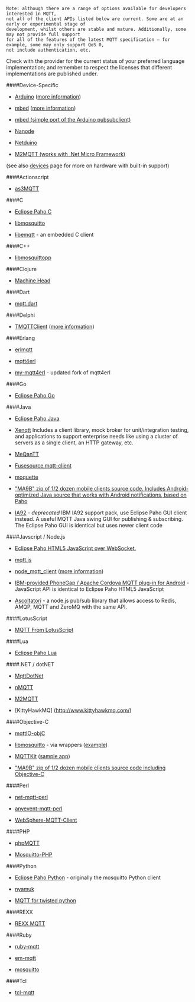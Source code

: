 ```
Note: although there are a range of options available for developers interested in MQTT,
not all of the client APIs listed below are current. Some are at an early or experimental stage of
development, whilst others are stable and mature. Additionally, some may not provide full support 
for all of the features of the latest MQTT specification – for example, some may only support QoS 0, 
not include authentication, etc.
```

Check with the provider for the current status of your preferred language implementation; and remember to respect the licenses that different implementations are published under.

####Device-Specific

*  [Arduino](https///github.com/knolleary/pubsubclient) ([more information](http://knolleary.net/arduino-client-for-mqtt/))

*  [mbed](https///github.com/yilun/MQTT-client-on-mbed) ([more information](http://ceit.uq.edu.au/content/mqttclient-mbed-version-20))

*  [mbed (simple port of the Arduino pubsubclient)](http://mbed.org/users/jwende/code/MQTT/)

*  [Nanode](http://github.com/njh/NanodeMQTT/)

*  [Netduino](https///github.com/danielan/NetduinoMQTT)

*  [M2MQTT (works with .Net Micro Framework)](https///m2mqtt.codeplex.com/)

(see also [devices](things) page for more on hardware with built-in support)

####Actionscript

*  [as3MQTT](https///github.com/yangboz/as3MQTT)

####C

*  [Eclipse Paho C](http://git.eclipse.org/c/paho/org.eclipse.paho.mqtt.c.git/)

*  [libmosquitto](http://mosquitto.org)

*  [libemqtt](https///github.com/menudoproblema/libemqtt) - an embedded C client

####C++

*  [libmosquittopp](http://mosquitto.org)

####Clojure

*  [Machine Head](http://clojuremqtt.info)

####Dart

*  [mqtt.dart](http://pub.dartlang.org/packages/mqtt)

####Delphi

*  [TMQTTClient](http://jamiei.com/code/TMQTTClient.zip) ([more information](http://jamiei.com/blog/code/mqtt-client-library-for-delphi/))

####Erlang

*  [erlmqtt](https///github.com/squaremo/erlmqtt)

*  [mqtt4erl](http://code.google.com/p/mqtt4erl/)

*  [my-mqtt4erl](http://code.google.com/p/my-mqtt4erl/) - updated fork of mqtt4erl

####Go

*  [Eclipse Paho Go](http://git.eclipse.org/c/paho/org.eclipse.paho.mqtt.golang.git/)

####Java

*  [Eclipse Paho Java](http://git.eclipse.org/c/paho/org.eclipse.paho.mqtt.java.git/)

*  [Xenqtt](http://xenqtt.sf.net) Includes a client library, mock broker for unit/integration testing, and applications to support enterprise needs like using a cluster of servers as a single client, an HTTP gateway, etc.

*  [MeQanTT](https///github.com/AlbinTheander/MeQanTT)

*  [Fusesource mqtt-client](https///github.com/fusesource/mqtt-client)

*  [moquette](http://code.google.com/p/moquette-mqtt/)

*  [ "MA9B" zip of 1/2 dozen mobile clients source code. Includes Android-optimized Java source that works with Android notifications, based on Paho](http://www-933.ibm.com/support/fixcentral/swg/selectFix?product=ibm%2FWebSphere%2FWebSphere+MQ&fixids=1.0.0.1-WS-MQCP-MA9B&source=dbluesearch&function=fixId&parent=ibm/WebSphere )

*  [IA92](http://www-01.ibm.com/support/docview.wss?rs=171&uid=swg24006006&loc=en_US&cs=utf-8&lang=en) - *deprecated* IBM IA92 support pack, use Eclipse Paho GUI client instead. A useful MQTT Java swing GUI for publishing & subscribing. The Eclipse Paho GUI is identical but uses newer client code

####Javscript / Node.js

*  [Eclipse Paho HTML5 JavaScript over WebSocket.](http://git.eclipse.org/c/paho/org.eclipse.paho.mqtt.javascript.git/)

*  [mqtt.js](https///github.com/adamvr/MQTT.js)

*  [node_mqtt_client](https///github.com/yilun/node_mqtt_client) ([more information](http://ceit.uq.edu.au/content/simple-mqtt-cient-nodejs))

*  [IBM-provided PhoneGap / Apache Cordova MQTT plug-in for Android](http://www-01.ibm.com/support/docview.wss?rs=171&uid=swg24033580&loc=en_US&cs=utf-8&lang=en) - JavaScript API is identical to Eclipse Paho HTML5 JavaScript

*  [Ascoltatori](https///github.com/mcollina/ascoltatori) - a node.js pub/sub library that allows access to Redis, AMQP, MQTT and ZeroMQ with the same API.

####LotusScript

*  [MQTT From LotusScript](https///tingenek.wordpress.com/2011/11/30/mqtt-with-lotus-notes/)

####Lua

*  [Eclipse Paho Lua](http://git.eclipse.org/c/paho/org.eclipse.paho.mqtt.lua.git/)

####.NET / dotNET

*  [MqttDotNet](http://sourceforge.net/projects/mqttdotnet/)

*  [nMQTT](https///github.com/markallanson/nmqtt)

*  [M2MQTT](https///m2mqtt.codeplex.com/)

*  [KittyHawkMQ] (http://www.kittyhawkmq.com/)

####Objective-C

*  [mqttIO-objC](https///github.com/m2mIO/mqttIO-objC)

*  [libmosquitto](https///mosquitto.org) - via wrappers ([example](https///github.com/njh/marquette))

*  [MQTTKit](https///github.com/jmesnil/MQTTKit) ([sample app](https///github.com/jmesnil/MQTTExample))

*  ["MA9B" zip of 1/2 dozen mobile clients source code including Objective-C](http://www-933.ibm.com/support/fixcentral/swg/selectFix?product=ibm%2FWebSphere%2FWebSphere+MQ&fixids=1.0.0.1-WS-MQCP-MA9B&source=dbluesearch&function=fixId&parent=ibm/WebSphere)

####Perl

*  [net-mqtt-perl](https///github.com/beanz/net-mqtt-perl)

*  [anyevent-mqtt-perl](https///github.com/beanz/anyevent-mqtt-perl)

*  [WebSphere-MQTT-Client](http://search.cpan.org/dist/WebSphere-MQTT-Client/)

####PHP

*  [phpMQTT](http://github.com/bluerhinos/phpMQTT)

*  [Mosquitto-PHP](https///github.com/mgdm/Mosquitto-PHP)

####Python

*  [Eclipse Paho Python](http://git.eclipse.org/c/paho/org.eclipse.paho.mqtt.python.git/) - originally the mosquitto Python client

*  [nyamuk](https///github.com/iwanbk/nyamuk)

*  [MQTT for twisted python](https///github.com/adamvr/MQTT-For-Twisted-Python)

####REXX

*  [REXX MQTT](https///github.com/DougieLawson/REXX_MQTT)

####Ruby

*  [ruby-mqtt](https///github.com/njh/ruby-mqtt)

*  [em-mqtt](https///rubygems.org/gems/em-mqtt)

*  [mosquitto](https://github.com/xively/mosquitto)

####Tcl

*  [tcl-mqtt](https///github.com/Tingenek/tcl-mqtt)
